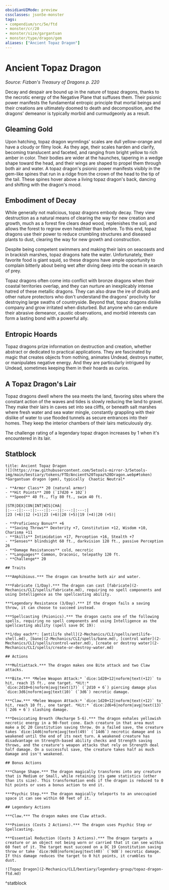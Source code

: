 ```yaml
---
obsidianUIMode: preview
cssclasses: json5e-monster
tags:
- compendium/src/5e/ftd
- monster/cr/20
- monster/size/gargantuan
- monster/type/dragon/gem
aliases: ["Ancient Topaz Dragon"]
---
```

# Ancient Topaz Dragon
*Source: Fizban's Treasury of Dragons p. 220*  

Decay and despair are bound up in the nature of topaz dragons, thanks to the necrotic energy of the Negative Plane that suffuses them. Their psionic power manifests the fundamental entropic principle that mortal beings and their creations are ultimately doomed to death and decomposition, and the dragons' demeanor is typically morbid and curmudgeonly as a result.

## Gleaming Gold

Upon hatching, topaz dragon wyrmlings' scales are dull yellow-orange and have a cloudy or filmy look. As they age, their scales harden and clarify, becoming translucent and faceted, and ranging from bright yellow to rich amber in color. Their bodies are wider at the haunches, tapering in a wedge shape toward the head, and their wings are shaped to propel them through both air and water. A topaz dragon's psionic power manifests visibly in the gem-like spines that run in a ridge from the crown of the head to the tip of the tail. These spines hover above a living topaz dragon's back, dancing and shifting with the dragon's mood.

## Embodiment of Decay

While generally not malicious, topaz dragons embody decay. They view destruction as a natural means of clearing the way for new creation and growth, much as a forest fire clears dead wood, replenishes the soil, and allows the forest to regrow even healthier than before. To this end, topaz dragons use their power to reduce crumbling structures and diseased plants to dust, clearing the way for new growth and construction.

Despite being competent swimmers and making their lairs on seacoasts and in brackish marshes, topaz dragons hate the water. Unfortunately, their favorite food is giant squid, so these dragons have ample opportunity to complain bitterly about being wet after diving deep into the ocean in search of prey.

Topaz dragons often come into conflict with bronze dragons when their coastal territories overlap, and they can nurture an inexplicably intense hatred of these metallic dragons. They can also draw the ire of druids and other nature protectors who don't understand the dragons' proclivity for destroying large swaths of countryside. Beyond that, topaz dragons dislike company and grow irritated when disturbed. But anyone who can endure their abrasive demeanor, caustic observations, and morbid interests can form a lasting bond with a powerful ally.

## Entropic Hoards

Topaz dragons prize information on destruction and creation, whether abstract or dedicated to practical applications. They are fascinated by magic that creates objects from nothing, animates Undead, destroys matter, or manipulates negative energy. And they are particularly intrigued by Undead, sometimes keeping them in their hoards as curios.

## A Topaz Dragon's Lair

Topaz dragons dwell where the sea meets the land, favoring sites where the constant action of the waves and tides is slowly reducing the land to gravel. They make their lairs in caves set into sea cliffs, or beneath salt marshes where fresh water and sea water mingle, constantly grappling with their dislike of water to use flooded tunnels as secure entrances into their homes. They keep the interior chambers of their lairs meticulously dry.

The challenge rating of a legendary topaz dragon increases by 1 when it's encountered in its lair.

## Statblock

```ad-statblock
title: Ancient Topaz Dragon
![](https://raw.githubusercontent.com/5etools-mirror-3/5etools-img/main/bestiary/tokens/FTD/Ancient%20Topaz%20Dragon.webp#token)
*Gargantuan dragon (gem), typically  Chaotic Neutral*

- **Armor Class** 20 (natural armor)
- **Hit Points** 280 (`17d20 + 102`)
- **Speed** 40 ft., fly 80 ft., swim 40 ft.

|STR|DEX|CON|INT|WIS|CHA|
|:---:|:---:|:---:|:---:|:---:|:---:|
|23 (+6)|12 (+1)|23 (+6)|20 (+5)|19 (+4)|20 (+5)|

- **Proficiency Bonus** +6
- **Saving Throws** Dexterity +7, Constitution +12, Wisdom +10, Charisma +11
- **Skills** Intimidation +17, Perception +16, Stealth +7
- **Senses** blindsight 60 ft., darkvision 120 ft., passive Perception 26
- **Damage Resistances** cold, necrotic
- **Languages** Common, Draconic, telepathy 120 ft.
- **Challenge** 20

## Traits

***Amphibious.*** The dragon can breathe both air and water.

***Fabricate (1/Day).*** The dragon can cast [fabricate](2-Mechanics/CLI/spells/fabricate.md), requiring no spell components and using Intelligence as the spellcasting ability.

***Legendary Resistance (3/Day).*** If the dragon fails a saving throw, it can choose to succeed instead.

***Spellcasting (Psionics).*** The dragon casts one of the following spells, requiring no spell components and using Intelligence as the spellcasting ability (spell save DC 19):

**1/day each**: [antilife shell](2-Mechanics/CLI/spells/antilife-shell.md), [bane](2-Mechanics/CLI/spells/bane.md), [control water](2-Mechanics/CLI/spells/control-water.md), [create or destroy water](2-Mechanics/CLI/spells/create-or-destroy-water.md)

## Actions

***Multiattack.*** The dragon makes one Bite attack and two Claw attacks.

***Bite.*** *Melee Weapon Attack:* `dice:1d20+12|noform|text(+12)` to hit, reach 15 ft., one target. *Hit:* `dice:2d10+6|noform|avg|text(17)` (`2d10 + 6`) piercing damage plus `dice:3d6|noform|avg|text(10)` (`3d6`) necrotic damage.

***Claw.*** *Melee Weapon Attack:* `dice:1d20+12|noform|text(+12)` to hit, reach 10 ft., one target. *Hit:* `dice:2d6+6|noform|avg|text(13)` (`2d6 + 6`) slashing damage.

***Desiccating Breath (Recharge 5-6).*** The dragon exhales yellowish necrotic energy in a 90-foot cone. Each creature in that area must make a DC 20 Constitution saving throw. On a failed save, the creature takes `dice:14d6|noform|avg|text(49)` (`14d6`) necrotic damage and is weakened until the end of its next turn. A weakened creature has disadvantage on Strength-based ability checks and Strength saving throws, and the creature's weapon attacks that rely on Strength deal half damage. On a successful save, the creature takes half as much damage and isn't weakened.

## Bonus Actions

***Change Shape.*** The dragon magically transforms into any creature that is Medium or Small, while retaining its game statistics (other than its size). This transformation ends if the dragon is reduced to 0 hit points or uses a bonus action to end it.

***Psychic Step.*** The dragon magically teleports to an unoccupied space it can see within 60 feet of it.

## Legendary Actions

***Claw.*** The dragon makes one Claw attack.

***Psionics (Costs 2 Actions).*** The dragon uses Psychic Step or Spellcasting.

***Essential Reduction (Costs 3 Actions).*** The dragon targets a creature or an object not being worn or carried that it can see within 60 feet of it. The target must succeed on a DC 19 Constitution saving throw or take `dice:9d8|noform|avg|text(40)` (`9d8`) necrotic damage. If this damage reduces the target to 0 hit points, it crumbles to dust.

![Topaz Dragon](2-Mechanics/CLI/bestiary/legendary-group/topaz-dragon-ftd.md)
```
^statblock